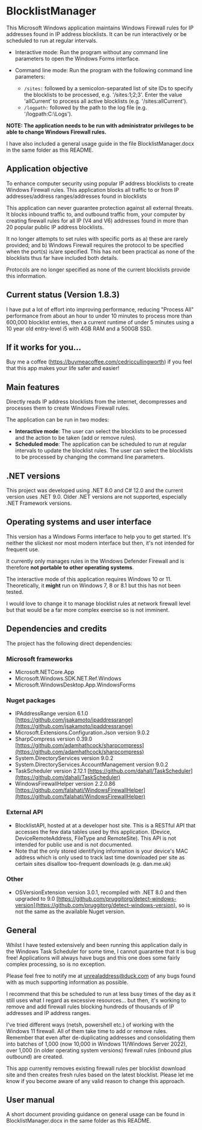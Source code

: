 # BlocklistManager

This Microsoft Windows application maintains Windows Firewall rules for IP addresses found in IP address blocklists. It can be run interactively or be scheduled to run at regular intervals. 

- Interactive mode: Run the program without any command line parameters to open the Windows Forms interface.

- Command line mode: Run the program with the following command line parameters:
  - `/sites:` followed by a semicolon-separated list of site IDs to specify the blocklists to be processed, e.g. '/sites:1;2;3'. Enter the value 'allCurrent' to process all active blocklists (e.g. '/sites:allCurrent').
  - `/logpath:` followed by the path to the log file (e.g. '/logpath:C:\Logs').

**NOTE: The application needs to be run with administrator privileges to be able to change Windows Firewall rules.**

I have also included a general usage guide in the file BlocklistManager.docx in the same folder as this README.

## Application objective

To enhance computer security using popular IP address blocklists to create Windows Firewall rules. This application blocks all traffic to or from IP addresses/address ranges/addresses found in blocklists

This application can never guarantee protection against all external threats. It blocks inbound traffic to, and outbound traffic from, your computer by creating firewall rules for all IP (V4 and V6) addresses 
found in more than 20 popular public IP address blocklists.

It no longer attempts to set rules with specific ports as 
	a) these are rarely provided; and 
	b) Windows Firewall requires the protocol to be specified when the port(s) is/are specified. This has not been practical as none of the blocklists thus far have included both details.

Protocols are no longer specified as none of the current blocklists provide this information.

## Current status (Version 1.8.3)

I have put a lot of effort into improving performance, reducing "Process All" performance from about an hour to under 10 minutes to process more than 600,000 blocklist entries, then a current runtime 
of under 5 minutes using a 10 year old entry-level i5 with 4GB RAM and a 500GB SSD.

## If it works for you...

Buy me a coffee (https://buymeacoffee.com/cedriccullingworth) if you feel that this app makes your life safer and easier!

## Main features

Directly reads IP address blocklists from the internet, decompresses and processes them to create Windows Firewall rules.

The application can be run in two modes:
- **Interactive mode**: The user can select the blocklists to be processed and the action to be taken (add or remove rules).
- **Scheduled mode**: The application can be scheduled to run at regular intervals to update the blocklist rules. The user can select the blocklists to be processed by changing the command line parameters.

## .NET versions

This project was developed using .NET 8.0 and C# 12.0 and the current version uses .NET 9.0. Older .NET versions are not supported, especially .NET Framework versions.

## Operating systems and user interface

This version has a Windows Forms interface to help you to get started. It's neither the slickest nor most modern interface but then, it's not intended for frequent use.

It currently only manages rules in the Windows Defender Firewall and is therefore **not portable to other operating systems**. 

The interactive mode of this application requires Windows 10 or 11. Theoretically, it **might** run on Windows 7, 8 or 8.1 but this has not been tested.

I would love to change it to manage blocklist rules at network firewall level but that would be a far more complex exercise so is not imminent.

## Dependencies and credits

The project has the following direct dependencies:

### Microsoft frameworks
- Microsoft.NETCore.App
- Microsoft.Windows.SDK.NET.Ref.Windows
- Microsoft.WindowsDesktop.App.WindowsForms

### Nuget packages
- IPAddressRange version 6.1.0 [https://github.com/jsakamoto/ipaddressrange](https://github.com/jsakamoto/ipaddressrange)
- Microsoft.Extensions.Configuration.Json version 9.0.2
- SharpCompress version 0.39.0 [https://github.com/adamhathcock/sharpcompress](https://github.com/adamhathcock/sharpcompress)
- System.DirectoryServices version 9.0.2
- System.DirectoryServices.AccountManagement version 9.0.2
- TaskScheduler version 2.12.1 [https://github.com/dahall/TaskScheduler](https://github.com/dahall/TaskScheduler)
- WindowsFirewallHelper version 2.2.0.86 [https://github.com/falahati/WindowsFirewallHelper](https://github.com/falahati/WindowsFirewallHelper)

### External API
- BlocklistAPI, hosted at at a developer host site. This is a RESTful API that accesses the few data tables used by this application. (Device, DeviceRemoteAddress, FileType and RemoteSite). 
  This API is not intended for public use and is not documented. 
- Note that the only stored identifying information is your device's MAC address which is only used to track last time downloaded per site as certain sites disallow too-frequent downloads (e.g. dan.me.uk)

### Other
- OSVersionExtension version 3.0.1, recompiled with .NET 8.0 and then upgraded to 9.0 [https://github.com/pruggitorg/detect-windows-version](https://github.com/pruggitorg/detect-windows-version), so is 
not the same as the available Nuget version.

## General

Whilst I have tested extensively and been running this application daily in the Windows Task Scheduler for some time, I cannot guarantee that it is bug free! 
Applications will always have bugs and this one does some fairly complex processing, so is no exception.

Please feel free to notify me at unrealaddress@duck.com of any bugs found with as much supporting information as possible.

I recommend that this be scheduled to run at less busy times of the day as it still uses what I regard as excessive resources... but then, it's working to remove and add firewall rules blocking 
hundreds of thousands of IP addresses and IP address ranges.

I've tried different ways (netsh, powershell etc.) of working with the Windows 11 firewall. All of them take time to add or remove rules. Remember that even after de-duplicating addresses and consolidating them 
into batches of 1,000 (now 10,000 in Windows 11/Windows Server 2022), over 1,000 (in older operating system versions) firewall rules (inbound plus outbound) are created.

This app currently removes existing firewall rules per blocklist download site and then creates fresh rules based on the latest blocklist. Please let me know if you become aware of any valid reason to 
change this approach.

## User manual

A short document providing guidance on general usage can be found in BlocklistManager.docx in the same folder as this README.

